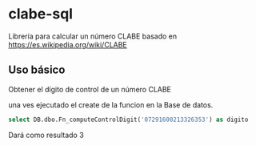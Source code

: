 # clabe-sql
Librería para calcular un número CLABE basado en https://es.wikipedia.org/wiki/CLABE


## Uso básico

Obtener el dígito de control de un número CLABE

una ves ejecutado el create de la funcion en la Base de datos.

```sql
select DB.dbo.Fn_computeControlDigit('07291600213326353') as digito
```

Dará como resultado 3
